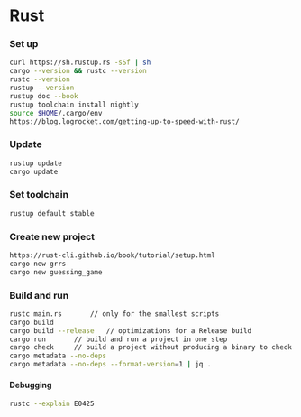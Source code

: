 # Rust

### Set up

```bash
curl https://sh.rustup.rs -sSf | sh
cargo --version && rustc --version
rustc --version
rustup --version
rustup doc --book
rustup toolchain install nightly
source $HOME/.cargo/env
https://blog.logrocket.com/getting-up-to-speed-with-rust/
```

### Update

```bash
rustup update
cargo update
```

### Set toolchain

```bash
rustup default stable
```

### Create new project

```bash
https://rust-cli.github.io/book/tutorial/setup.html
cargo new grrs
cargo new guessing_game
```

### Build and run

```bash
rustc main.rs		// only for the smallest scripts
cargo build
cargo build --release	// optimizations for a Release build
cargo run		// build and run a project in one step
cargo check		// build a project without producing a binary to check for errors
cargo metadata --no-deps
cargo metadata --no-deps --format-version=1 | jq .
```

#### Debugging

```bash
rustc --explain E0425
```
